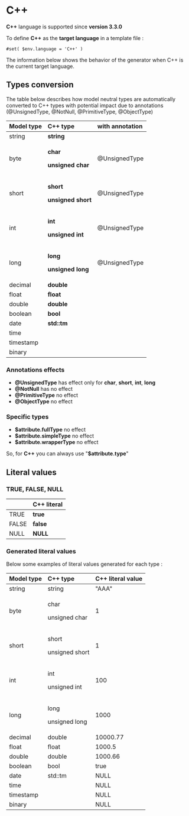 # C++

**C++** language is supported since **version 3.3.0**

To define **C++** as the **target language** in a template file :

```text
#set( $env.language = 'C++' )
```

The information below shows the behavior of the generator when C++ is the current target language.  


## Types conversion 

The table below describes how model neutral types are automatically converted to C++ types with potential impact due to annotations \(@UnsignedType, @NotNull, @PrimitiveType, @ObjectType\)

<table>
  <thead>
    <tr>
      <th style="text-align:left">Model type</th>
      <th style="text-align:left">C++ type</th>
      <th style="text-align:left">with annotation</th>
    </tr>
  </thead>
  <tbody>
    <tr>
      <td style="text-align:left">string</td>
      <td style="text-align:left"><b>string</b>
      </td>
      <td style="text-align:left"></td>
    </tr>
    <tr>
      <td style="text-align:left">byte</td>
      <td style="text-align:left">
        <p><b>char</b>
        </p>
        <p><b>unsigned char</b>
        </p>
      </td>
      <td style="text-align:left">
        <p></p>
        <p>@UnsignedType</p>
      </td>
    </tr>
    <tr>
      <td style="text-align:left">short</td>
      <td style="text-align:left">
        <p><b>short</b>
        </p>
        <p><b>unsigned short</b>
        </p>
      </td>
      <td style="text-align:left">
        <p></p>
        <p>@UnsignedType</p>
      </td>
    </tr>
    <tr>
      <td style="text-align:left">int</td>
      <td style="text-align:left">
        <p><b>int</b>
        </p>
        <p><b>unsigned int</b>
        </p>
      </td>
      <td style="text-align:left">
        <p></p>
        <p>@UnsignedType</p>
      </td>
    </tr>
    <tr>
      <td style="text-align:left">long</td>
      <td style="text-align:left">
        <p><b>long</b>
        </p>
        <p><b>unsigned long</b>
        </p>
      </td>
      <td style="text-align:left">
        <p></p>
        <p>@UnsignedType</p>
      </td>
    </tr>
    <tr>
      <td style="text-align:left">decimal</td>
      <td style="text-align:left"><b>double</b>
      </td>
      <td style="text-align:left"></td>
    </tr>
    <tr>
      <td style="text-align:left">float</td>
      <td style="text-align:left"><b>float</b>
      </td>
      <td style="text-align:left"></td>
    </tr>
    <tr>
      <td style="text-align:left">double</td>
      <td style="text-align:left"><b>double</b>
      </td>
      <td style="text-align:left"></td>
    </tr>
    <tr>
      <td style="text-align:left">boolean</td>
      <td style="text-align:left"><b>bool</b>
      </td>
      <td style="text-align:left"></td>
    </tr>
    <tr>
      <td style="text-align:left">date</td>
      <td style="text-align:left"><b>std::tm</b>
      </td>
      <td style="text-align:left"></td>
    </tr>
    <tr>
      <td style="text-align:left">time</td>
      <td style="text-align:left"></td>
      <td style="text-align:left"></td>
    </tr>
    <tr>
      <td style="text-align:left">timestamp</td>
      <td style="text-align:left"></td>
      <td style="text-align:left"></td>
    </tr>
    <tr>
      <td style="text-align:left">binary</td>
      <td style="text-align:left"></td>
      <td style="text-align:left"></td>
    </tr>
  </tbody>
</table>

### Annotations effects

* **@UnsignedType**  has effect only for **char**, **short**, **int**, **long**
* **@NotNull**  has no effect
* **@PrimitiveType** no effect
* **@ObjectType**  no effect

### Specific types 

*  **$attribute.fullType** no effect
*  **$attribute.simpleType**  no effect
*  **$attribute.wrapperType**  no effect

So, for **C++** you can always use "**$attribute.type**"  


## Literal values

### TRUE, FALSE, NULL

|   | C++ literal |
| :--- | :--- |
| TRUE | **true** |
|  FALSE | **false** |
|  NULL | **NULL** |

### Generated literal values

Below some examples of literal values generated for each type :

<table>
  <thead>
    <tr>
      <th style="text-align:left">Model type</th>
      <th style="text-align:left">C++ type</th>
      <th style="text-align:left">C++ literal value</th>
    </tr>
  </thead>
  <tbody>
    <tr>
      <td style="text-align:left">string</td>
      <td style="text-align:left">string</td>
      <td style="text-align:left">&quot;AAA&quot;</td>
    </tr>
    <tr>
      <td style="text-align:left">byte</td>
      <td style="text-align:left">
        <p>char</p>
        <p>unsigned char</p>
      </td>
      <td style="text-align:left">1</td>
    </tr>
    <tr>
      <td style="text-align:left">short</td>
      <td style="text-align:left">
        <p>short</p>
        <p>unsigned short</p>
      </td>
      <td style="text-align:left">1</td>
    </tr>
    <tr>
      <td style="text-align:left">int</td>
      <td style="text-align:left">
        <p>int</p>
        <p>unsigned int</p>
      </td>
      <td style="text-align:left">100</td>
    </tr>
    <tr>
      <td style="text-align:left">long</td>
      <td style="text-align:left">
        <p>long</p>
        <p>unsigned long</p>
      </td>
      <td style="text-align:left">1000</td>
    </tr>
    <tr>
      <td style="text-align:left">decimal</td>
      <td style="text-align:left">double</td>
      <td style="text-align:left">10000.77</td>
    </tr>
    <tr>
      <td style="text-align:left">float</td>
      <td style="text-align:left">float</td>
      <td style="text-align:left">1000.5</td>
    </tr>
    <tr>
      <td style="text-align:left">double</td>
      <td style="text-align:left">double</td>
      <td style="text-align:left">1000.66</td>
    </tr>
    <tr>
      <td style="text-align:left">boolean</td>
      <td style="text-align:left">bool</td>
      <td style="text-align:left">true</td>
    </tr>
    <tr>
      <td style="text-align:left">date</td>
      <td style="text-align:left">std::tm</td>
      <td style="text-align:left">NULL</td>
    </tr>
    <tr>
      <td style="text-align:left">time</td>
      <td style="text-align:left"></td>
      <td style="text-align:left">NULL</td>
    </tr>
    <tr>
      <td style="text-align:left">timestamp</td>
      <td style="text-align:left"></td>
      <td style="text-align:left">NULL</td>
    </tr>
    <tr>
      <td style="text-align:left">binary</td>
      <td style="text-align:left"></td>
      <td style="text-align:left">NULL</td>
    </tr>
  </tbody>
</table>

